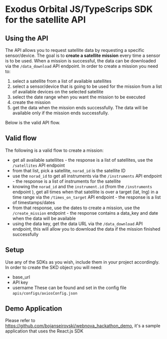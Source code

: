 # Exodus Orbital JS/TypeScrips SDK for the satellite API

## Using the API
The API allows you to request satellite data by requesting a specific sensor/device. The goal is to **create a satellite mission** every time a sensor is to be used. 
When a mission is successful, the data can be downloaded via the ```/data_download``` API endpoint.
In order to create a mission you need to: 
1. select a satellite from a list of available satellites
2. select a sensor/device that is going to be used for the mission from a list of available devices on the selected satellite
3. select the date range when you want the mission to be executed
4. create the mission
5. get the data when the mission ends successfully. The data will be available only if the mission ends successfully.

Below is the valid API flow.

## Valid flow
The following is a valid flow to create a mission:
- get all available satellites - the response is a list of satellites, use the ```/satellites``` API endpoint
- from that list, pick a satellite, ```norad_id``` is the satellite ID
- use the ```norad_id``` to get all instruments via the ```/instruments``` API endpoint - the response is a list of instruments for the satellite
- knowing the ```norad_id``` and the ```instrument.id``` (from the ```/instruments``` endpoint ), get all times when that satellite is over a target (lat, lng) in a time range via the ```/times_on_target``` API endpoint - the response is a list of timestamps/dates
- from that response, use the dates to create a mission, use the ```/create_mission``` endpoint - the response contains a data_key and date when the data will be available
- using the data key, get the data URL via the ```/data_download``` API endpoint, this will allow you to download the data if the mission finished successfully


## Setup
Use any of the SDKs as you wish, include them in your project accordingly.
In order to create the SKD object you will need:
- base_url
- API key
- username
These can be found and set in the config file ```apis/configs/axiosConfig.json```

## Demo Application
Please refer to https://github.com/bojanseirovski/webnova_hackathon_demo, it's a sample application that uses the React.js SDK